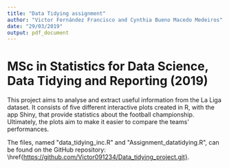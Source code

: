 ```yaml
---
title: "Data Tidying assignment"
author: "Victor Fernández Francisco and Cynthia Bueno Macedo Medeiros"
date: "29/03/2019"
output: pdf_document
---
```


# MSc in Statistics for Data Science, Data Tidying and Reporting (2019)

This project aims to analyse and extract useful information from the La Liga dataset. It consists of five different interactive plots created in R, with the app Shiny, that provide statistics about the football championship. Ultimately, the plots aim to make it easier to compare the teams' performances.

The files, named "data_tidying_inc.R" and "Assignment_datatidying.R", can be found on the GitHub repository: \href{https://github.com/Victor091234/Data_tidying_project.git}.



